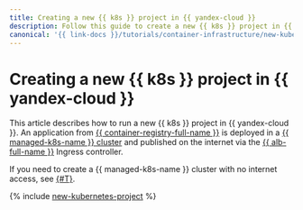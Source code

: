 ```yaml
---
title: Creating a new {{ k8s }} project in {{ yandex-cloud }}
description: Follow this guide to create a new {{ k8s }} project in {{ yandex-cloud }}.
canonical: '{{ link-docs }}/tutorials/container-infrastructure/new-kubernetes-project'
---
```


# Creating a new {{ k8s }} project in {{ yandex-cloud }}


This article describes how to run a new {{ k8s }} project in {{ yandex-cloud }}. An application from [{{ container-registry-full-name }}](../../container-registry/) is deployed in a [{{ managed-k8s-name }} cluster](../concepts/index.md#kubernetes-cluster) and published on the internet via the [{{ alb-full-name }}](../../application-load-balancer/) Ingress controller.

If you need to create a {{ managed-k8s-name }} cluster with no internet access, see [{#T}](k8s-cluster-with-no-internet.md).

{% include [new-kubernetes-project](../../_tutorials/k8s/new-kubernetes-project.md) %}